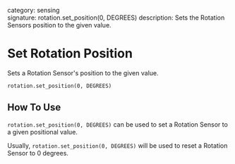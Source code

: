 category: sensing  
signature: rotation.set_position(0, DEGREES)
description: Sets the Rotation Sensors position to the given value.


# Set Rotation Position
Sets a Rotation Sensor's position to the given value.

```don
rotation.set_position(0, DEGREES)
```

## How To Use
`rotation.set_position(0, DEGREES)` can be used to set a Rotation Sensor to a given positional value.

Usually, `rotation.set_position(0, DEGREES)` will be used to reset a Rotation Sensor to 0 degrees.


<advanced>
</advanced>
